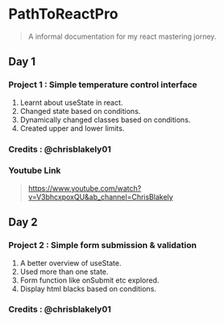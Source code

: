 # PathToReactPro

> A informal documentation for my react mastering jorney.

 ## Day 1
 ### Project 1 : Simple temperature control interface
 1. Learnt about useState in react.
 2. Changed state based on conditions.
 3. Dynamically changed classes based on conditions.
 4. Created upper and lower limits.
 
### Credits : @chrisblakely01

### Youtube Link

> https://www.youtube.com/watch?v=V3bhcxpoxQU&ab_channel=ChrisBlakely

## Day 2
### Project 2 : Simple form submission & validation
1. A better overview of useState.
2. Used more than one state.
3. Form function like onSubmit etc explored.
4. Display html blacks based on conditions.

### Credits : @chrisblakely01


